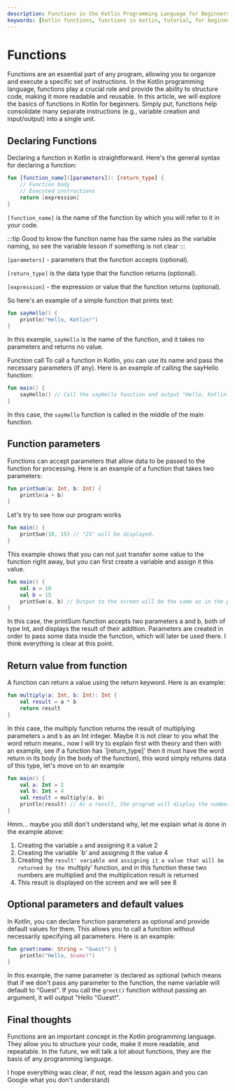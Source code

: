 ```yaml
---
description: Functions in the Kotlin Programming Language for Beginners
keywords: [kotlin functions, functions in kotlin, tutorial, for beginners]
---
```


# Functions
Functions are an essential part of any program, allowing you to organize and execute a specific set of instructions. In the Kotlin programming language, functions play a crucial role and provide the ability to structure code, making it more readable and reusable. In this article, we will explore the basics of functions in Kotlin for beginners. Simply put, functions help consolidate many separate instructions (e.g., variable creation and input/output) into a single unit.

## Declaring Functions
Declaring a function in Kotlin is straightforward. Here's the general syntax for declaring a function:

```kotlin
fun [function_name]([parameters]): [return_type] {
    // Function body
    // Executed instructions
    return [expression]
}
```
`[function_name]` is the name of the function by which you will refer to it in your code.

:::tip Good to know
the function name has the same rules as the variable naming, so see the variable lesson if something is not clear
:::

`[parameters]` - parameters that the function accepts (optional).

`[return_type]` is the data type that the function returns (optional).

`[expression]` - the expression or value that the function returns (optional).

So here's an example of a simple function that prints text:

```kotlin
fun sayHello() {
    println("Hello, Kotlin!")
}
```
In this example, `sayHello` is the name of the function, and it takes no parameters and returns no value.

Function call
To call a function in Kotlin, you can use its name and pass the necessary parameters (if any). Here is an example of calling the sayHello function:

```kotlin
fun main() {
    sayHello() // Call the sayHello function and output "Hello, Kotlin!"
}
```
In this case, the `sayHello` function is called in the middle of the main function.

## Function parameters
Functions can accept parameters that allow data to be passed to the function for processing. Here is an example of a function that takes two parameters:

```kotlin
fun printSum(a: Int, b: Int) {
    println(a + b)
}
```
Let's try to see how our program works

```kotlin
fun main() {
    printSum(10, 15) // "25" will be displayed.
}
```

This example shows that you can not just transfer some value to the function right away, but you can first create a variable and assign it this value.
```kotlin
fun main() {
    val a = 10
    val b = 15
    printSum(a, b) // Output to the screen will be the same as in the previous example
}
```
In this case, the printSum function accepts two parameters a and b, both of type Int, and displays the result of their addition. Parameters are created in order to pass some data inside the function, which will later be used there. I think everything is clear at this point.

## Return value from function
A function can return a value using the return keyword. Here is an example:

```kotlin
fun multiply(a: Int, b: Int): Int {
    val result = a * b
    return result
}
```
In this case, the multiply function returns the result of multiplying parameters `a` and `b` as an Int integer. Maybe it is not clear to you what the word return means.. now I will try to explain first with theory and then with an example, see if a function has `[return_type]' then it must have the word return in its body (in the body of the function), this word simply returns data of this type, let's move on to an example
```kotlin
fun main() {
    val a: Int = 2
    val b: Int = 4
    val result = multiply(a, b)
    println(result) // As a result, the program will display the number 8 on the screen
}
```
Hmm... maybe you still don't understand why, let me explain what is done in the example above:
1. Creating the variable `a` and assigning it a value 2
2. Creating the variable `b' and assigning it the value 4
3. Creating the `result' variable and assigning it a value that will be returned by the `multiply' function, and in this function these two numbers are multiplied and the multiplication result is returned
4. This result is displayed on the screen and we will see 8

## Optional parameters and default values
In Kotlin, you can declare function parameters as optional and provide default values ​​for them. This allows you to call a function without necessarily specifying all parameters. Here is an example:

```kotlin
fun greet(name: String = "Guest") {
    println("Hello, $name!")
}
```
In this example, the name parameter is declared as optional (which means that if we don't pass any parameter to the function, the name variable will default to "Guest". If you call the `greet()` function without passing an argument, it will output "Hello "Guest!".

## Final thoughts
Functions are an important concept in the Kotlin programming language. They allow you to structure your code, make it more readable, and repeatable. In the future, we will talk a lot about functions, they are the basis of any programming language.

I hope everything was clear, if not, read the lesson again and you can Google what you don't understand)